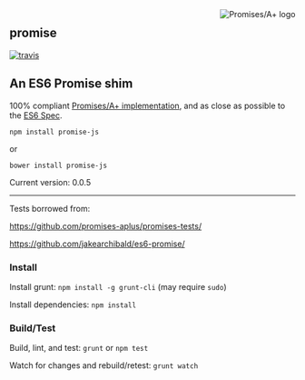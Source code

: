 <a href="http://promises-aplus.github.com/promises-spec">
    <img src="http://promises-aplus.github.com/promises-spec/assets/logo-small.png"
         align="right" alt="Promises/A+ logo" />
</a>

promise
-------------

[![travis](https://api.travis-ci.org/kevincennis/promise.png)](https://travis-ci.org/kevincennis/promise)

## An ES6 Promise shim

100% compliant [Promises/A+ implementation](https://github.com/promises-aplus/promises-spec),
and as close as possible to the [ES6 Spec](http://people.mozilla.org/~jorendorff/es6-draft.html#sec-promise-objects).

```
npm install promise-js
```

or

```
bower install promise-js
```

Current version: 0.0.5

---

Tests borrowed from:

https://github.com/promises-aplus/promises-tests/

https://github.com/jakearchibald/es6-promise/

### Install

Install grunt: `npm install -g grunt-cli` (may require `sudo`)

Install dependencies: `npm install`

### Build/Test

Build, lint, and test: `grunt` or `npm test`

Watch for changes and rebuild/retest: `grunt watch`
